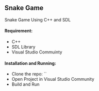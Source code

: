 ## Snake Game
Snake Game Using C++ and SDL

#### Requirement:
- C++
- SDL Library
- Visual Studio Commuinty

#### Installation and Running:
- Clone the repo: ``
- Open Project in Visual Studio Community
- Build and Run